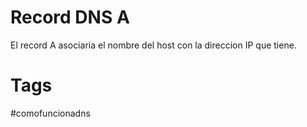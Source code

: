 # Record DNS A
El record A asociaria el nombre del host con la direccion IP que tiene.

# Tags
#comofuncionadns 